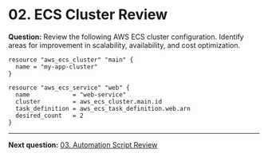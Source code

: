 # 02. ECS Cluster Review

**Question:** Review the following AWS ECS cluster configuration. Identify areas for improvement in scalability, availability, and cost optimization.

```hcl
resource "aws_ecs_cluster" "main" {
  name = "my-app-cluster"
}

resource "aws_ecs_service" "web" {
  name            = "web-service"
  cluster         = aws_ecs_cluster.main.id
  task_definition = aws_ecs_task_definition.web.arn
  desired_count   = 2
}
```

---

**Next question:** [03. Automation Script Review](03_automation_script_review.md)

